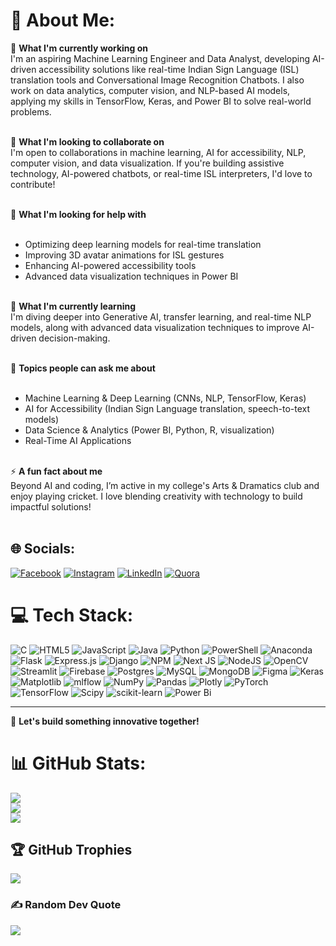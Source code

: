 # 💫 About Me:
🌌 **What I'm currently working on**<br>
I'm an aspiring Machine Learning Engineer and Data Analyst, developing AI-driven accessibility solutions like real-time Indian Sign Language (ISL) translation tools and Conversational Image Recognition Chatbots. I also work on data analytics, computer vision, and NLP-based AI models, applying my skills in TensorFlow, Keras, and Power BI to solve real-world problems.<br><br>

👥 **What I'm looking to collaborate on**<br>
I'm open to collaborations in machine learning, AI for accessibility, NLP, computer vision, and data visualization. If you're building assistive technology, AI-powered chatbots, or real-time ISL interpreters, I'd love to contribute!<br><br>

🤝 **What I'm looking for help with**<br><br>
- Optimizing deep learning models for real-time translation<br>
- Improving 3D avatar animations for ISL gestures<br>
- Enhancing AI-powered accessibility tools<br>
- Advanced data visualization techniques in Power BI<br><br>

🌱 **What I'm currently learning**<br>
I'm diving deeper into Generative AI, transfer learning, and real-time NLP models, along with advanced data visualization techniques to improve AI-driven decision-making.<br><br>

💬 **Topics people can ask me about**<br><br>
- Machine Learning & Deep Learning (CNNs, NLP, TensorFlow, Keras)<br>
- AI for Accessibility (Indian Sign Language translation, speech-to-text models)<br>
- Data Science & Analytics (Power BI, Python, R, visualization)<br>
- Real-Time AI Applications<br><br>

⚡ **A fun fact about me**<br>
Beyond AI and coding, I’m active in my college's Arts & Dramatics club and enjoy playing cricket. I love blending creativity with technology to build impactful solutions!<br><br>

## 🌐 Socials:
[![Facebook](https://img.shields.io/badge/Facebook-%231877F2.svg?logo=Facebook&logoColor=white)](https://facebook.com/saumik.chakraborty.d) 
[![Instagram](https://img.shields.io/badge/Instagram-%23E4405F.svg?logo=Instagram&logoColor=white)](https://instagram.com/saumik_d_ip) 
[![LinkedIn](https://img.shields.io/badge/LinkedIn-%230077B5.svg?logo=linkedin&logoColor=white)](https://linkedin.com/in/SaumikChakraborty) 
[![Quora](https://img.shields.io/badge/Quora-%23B92B27.svg?logo=Quora&logoColor=white)](https://quora.com/profile/Saumik-Chakraborty-10) 

# 💻 Tech Stack:
![C](https://img.shields.io/badge/c-%2300599C.svg?style=for-the-badge&logo=c&logoColor=white) 
![HTML5](https://img.shields.io/badge/html5-%23E34F26.svg?style=for-the-badge&logo=html5&logoColor=white) 
![JavaScript](https://img.shields.io/badge/javascript-%23323330.svg?style=for-the-badge&logo=javascript&logoColor=%23F7DF1E) 
![Java](https://img.shields.io/badge/java-%23ED8B00.svg?style=for-the-badge&logo=openjdk&logoColor=white) 
![Python](https://img.shields.io/badge/python-3670A0?style=for-the-badge&logo=python&logoColor=ffdd54) 
![PowerShell](https://img.shields.io/badge/PowerShell-%235391FE.svg?style=for-the-badge&logo=powershell&logoColor=white) 
![Anaconda](https://img.shields.io/badge/Anaconda-%2344A833.svg?style=for-the-badge&logo=anaconda&logoColor=white) 
![Flask](https://img.shields.io/badge/flask-%23000.svg?style=for-the-badge&logo=flask&logoColor=white) 
![Express.js](https://img.shields.io/badge/express.js-%23404d59.svg?style=for-the-badge&logo=express&logoColor=%2361DAFB) 
![Django](https://img.shields.io/badge/django-%23092E20.svg?style=for-the-badge&logo=django&logoColor=white) 
![NPM](https://img.shields.io/badge/NPM-%23CB3837.svg?style=for-the-badge&logo=npm&logoColor=white) 
![Next JS](https://img.shields.io/badge/Next-black?style=for-the-badge&logo=next.js&logoColor=white) 
![NodeJS](https://img.shields.io/badge/node.js-6DA55F?style=for-the-badge&logo=node.js&logoColor=white) 
![OpenCV](https://img.shields.io/badge/opencv-%23white.svg?style=for-the-badge&logo=opencv&logoColor=white) 
![Streamlit](https://img.shields.io/badge/Streamlit-%23FE4B4B.svg?style=for-the-badge&logo=streamlit&logoColor=white) 
![Firebase](https://img.shields.io/badge/firebase-a08021?style=for-the-badge&logo=firebase&logoColor=ffcd34) 
![Postgres](https://img.shields.io/badge/postgres-%23316192.svg?style=for-the-badge&logo=postgresql&logoColor=white) 
![MySQL](https://img.shields.io/badge/mysql-4479A1.svg?style=for-the-badge&logo=mysql&logoColor=white) 
![MongoDB](https://img.shields.io/badge/MongoDB-%234ea94b.svg?style=for-the-badge&logo=mongodb&logoColor=white) 
![Figma](https://img.shields.io/badge/figma-%23F24E1E.svg?style=for-the-badge&logo=figma&logoColor=white) 
![Keras](https://img.shields.io/badge/Keras-%23D00000.svg?style=for-the-badge&logo=Keras&logoColor=white) 
![Matplotlib](https://img.shields.io/badge/Matplotlib-%23ffffff.svg?style=for-the-badge&logo=Matplotlib&logoColor=black) 
![mlflow](https://img.shields.io/badge/mlflow-%23d9ead3.svg?style=for-the-badge&logo=numpy&logoColor=blue) 
![NumPy](https://img.shields.io/badge/numpy-%23013243.svg?style=for-the-badge&logo=numpy&logoColor=white) 
![Pandas](https://img.shields.io/badge/pandas-%23150458.svg?style=for-the-badge&logo=pandas&logoColor=white) 
![Plotly](https://img.shields.io/badge/Plotly-%233F4F75.svg?style=for-the-badge&logo=plotly&logoColor=white) 
![PyTorch](https://img.shields.io/badge/PyTorch-%23EE4C2C.svg?style=for-the-badge&logo=PyTorch&logoColor=white) 
![TensorFlow](https://img.shields.io/badge/TensorFlow-%23FF6F00.svg?style=for-the-badge&logo=TensorFlow&logoColor=white) 
![Scipy](https://img.shields.io/badge/SciPy-%230C55A5.svg?style=for-the-badge&logo=scipy&logoColor=%white) 
![scikit-learn](https://img.shields.io/badge/scikit--learn-%23F7931E.svg?style=for-the-badge&logo=scikit-learn&logoColor=white) 
![Power Bi](https://img.shields.io/badge/power_bi-F2C811?style=for-the-badge&logo=powerbi&logoColor=black) 

---

🚀 **Let's build something innovative together!**

# 📊 GitHub Stats:
![](https://github-readme-stats.vercel.app/api?username=Saumik17rkl&theme=dark&hide_border=false&include_all_commits=false&count_private=false)<br/>
![](https://github-readme-streak-stats.herokuapp.com/?user=Saumik17rkl&theme=dark&hide_border=false)<br/>
![](https://github-readme-stats.vercel.app/api/top-langs/?username=Saumik17rkl&theme=dark&hide_border=false&include_all_commits=false&count_private=false&layout=compact)

## 🏆 GitHub Trophies
![](https://github-profile-trophy.vercel.app/?username=Saumik17rkl&theme=radical&no-frame=false&no-bg=true&margin-w=4)

### ✍️ Random Dev Quote
![](https://quotes-github-readme.vercel.app/api?type=vetical&theme=dark)



<!-- Proudly created with GPRM ( https://gprm.itsvg.in ) -->
